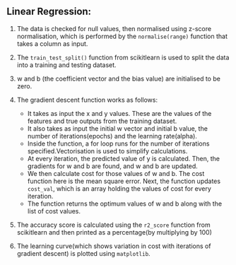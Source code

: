 ## Linear Regression:

1. The data is checked for null values, then normalised using z-score normalisation, which is performed by the `normalise(range)` function that takes a column as input.  
2. The `train_test_split()` function from scikitlearn is used to split the data into a training and testing dataset.  
3. w and b (the coefficient vector and the bias value) are initialised to be zero.  
4. The gradient descent function works as follows:
    * It takes as input the x and y values. These are the values of the features and true outputs from the training dataset.  
    * It also takes as input the initial w vector and initial b value, the number of iterations(epochs) and the learning rate(alpha).
    * Inside the function, a for loop runs for the number of iterations specified.Vectorisation is used to simplify calculations.  
    * At every iteration, the predicted value of y is calculated. Then, the gradients for w and b are found, and w and b are updated.  
    * We then calculate cost for those values of w and b. The cost function here is the mean square error. Next, the function updates `cost_val`, which is an array holding the values of cost for every iteration.  
    * The function returns the optimum values of w and b along with the list of cost values.  
      

5. The accuracy score is calculated using the `r2_score` function from scikitlearn and then printed as a percentage(by multiplying by 100)    

6. The learning curve(which shows variation in cost with iterations of gradient descent) is plotted using `matplotlib`.
